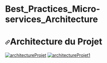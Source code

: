 # Best_Practices_Micro-services_Architecture

<h1 dir="auto"><a id="user-content-architecture-du-projet" class="anchor" aria-hidden="true" href="#architecture-du-projet"><svg class="octicon octicon-link" viewBox="0 0 16 16" version="1.1" width="16" height="16" aria-hidden="true"><path fill-rule="evenodd" d="M7.775 3.275a.75.75 0 001.06 1.06l1.25-1.25a2 2 0 112.83 2.83l-2.5 2.5a2 2 0 01-2.83 0 .75.75 0 00-1.06 1.06 3.5 3.5 0 004.95 0l2.5-2.5a3.5 3.5 0 00-4.95-4.95l-1.25 1.25zm-4.69 9.64a2 2 0 010-2.83l2.5-2.5a2 2 0 012.83 0 .75.75 0 001.06-1.06 3.5 3.5 0 00-4.95 0l-2.5 2.5a3.5 3.5 0 004.95 4.95l1.25-1.25a.75.75 0 00-1.06-1.06l-1.25 1.25a2 2 0 01-2.83 0z"></path></svg></a>Architecture du Projet</h1>

<p dir="auto"><a target="_blank" rel="noopener noreferrer nofollow" href="https://user-images.githubusercontent.com/62752474/139606564-1271af13-8c9c-437f-b6c5-0b10335e6605.PNG"><img src="https://user-images.githubusercontent.com/62752474/139606564-1271af13-8c9c-437f-b6c5-0b10335e6605.PNG" alt="architectureProjet" style="max-width: 100%;"></a>
<a target="_blank" rel="noopener noreferrer nofollow" href="https://user-images.githubusercontent.com/62752474/139606568-f1c6e08b-32e9-40e6-b5ad-e983bc837df1.PNG"><img src="https://user-images.githubusercontent.com/62752474/139606568-f1c6e08b-32e9-40e6-b5ad-e983bc837df1.PNG" alt="architectureProjet1" style="max-width: 100%;"></a></p>
